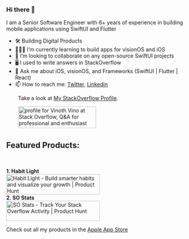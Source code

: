 ### Hi there 👋

I am a Senior Software Engineer with 6+ years of experience in building mobile applications using SwiftUI and Flutter

- 🛠 Building Digital Products
- 👨🏻‍💻 I’m currently learning to build apps for visionOS and iOS
- 👯 I’m looking to collaborate on any open-source SwiftUI projects
- 🖥 I used to write answers in StackOverflow
- 💬 Ask me about iOS, visionOS, and Frameworks (SwiftUI | Flutter | React)
- 📫 How to reach me: [Twitter](https://twitter.com/vinothvino42), [Linkedin](https://www.linkedin.com/in/vinothvino42/)

&nbsp;&nbsp;&nbsp;&nbsp;&nbsp;&nbsp;&nbsp;&nbsp;Take a look at [My StackOverflow Profile](https://stackoverflow.com/users/4608334/vinoth-vino).

&nbsp;&nbsp;&nbsp;&nbsp;&nbsp;&nbsp;&nbsp;&nbsp;<a href="https://stackoverflow.com/users/4608334/vinoth-vino"><img src="https://stackoverflow.com/users/flair/4608334.png?theme=dark" width="208" height="58" alt="profile for Vinoth Vino at Stack Overflow, Q&amp;A for professional and enthusiast programmers" title="profile for Vinoth Vino at Stack Overflow, Q&amp;A for professional and enthusiast programmers"></a>

## Featured Products:
<br>

**1. Habit Light**<br>
<a href="https://www.producthunt.com/posts/habit-light?embed=true&utm_source=badge-featured&utm_medium=badge&utm_souce=badge-habit&#0045;light" target="_blank"><img src="https://api.producthunt.com/widgets/embed-image/v1/featured.svg?post_id=592493&theme=light" alt="Habit&#0032;Light - Build&#0032;smarter&#0032;habits&#0032;and&#0032;visualize&#0032;your&#0032;growth | Product Hunt" style="width: 250px; height: 54px;" width="250" height="54" /></a>
<br>
**2. SO Stats**<br>
<a href="https://www.producthunt.com/posts/so-stats?embed=true&utm_source=badge-featured&utm_medium=badge&utm_souce=badge-so&#0045;stats" target="_blank"><img src="https://api.producthunt.com/widgets/embed-image/v1/featured.svg?post_id=626917&theme=light" alt="SO&#0032;Stats - Track&#0032;Your&#0032;Stack&#0032;Overflow&#0032;Activity | Product Hunt" style="width: 250px; height: 54px;" width="250" height="54" /></a>

Check out all my products in the [Apple App Store](https://apps.apple.com/us/developer/vinoth-ramajeyam/id1665205517)
